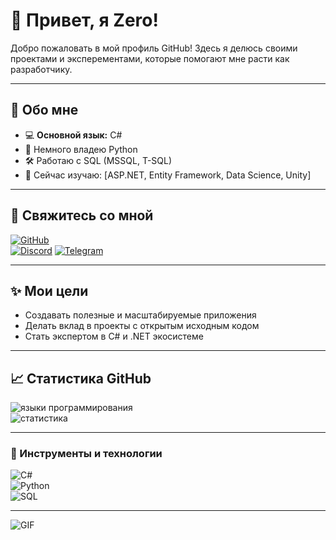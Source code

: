 # 👋 Привет, я Zero!  
Добро пожаловать в мой профиль GitHub! Здесь я делюсь своими проектами и эксперементами, которые помогают мне расти как разработчику.

---

## 🌟 Обо мне
- 💻 **Основной язык:** C#
- 🐍 Немного владею Python
- 🛠️ Работаю с SQL (MSSQL, T-SQL)
- 🌱 Сейчас изучаю: [ASP.NET, Entity Framework, Data Science, Unity]

---

## 🚀 Свяжитесь со мной
[![GitHub](https://img.shields.io/badge/GitHub-%2312100E.svg?style=for-the-badge&logo=github&logoColor=white)](https://github.com/ZeroStalker3)  
[![Discord](https://img.shields.io/badge/Discord-%237289DA.svg?style=for-the-badge&logo=discord&logoColor=white)](https://discord.com/users/373804077932609536)
[![Telegram](https://img.shields.io/badge/Telegram-%232CA5E0.svg?style=for-the-badge&logo=telegram&logoColor=white)](https://t.me/zeroyzz)

---

## ✨ Мои цели
- Создавать полезные и масштабируемые приложения
- Делать вклад в проекты с открытым исходным кодом
- Стать экспертом в C# и .NET экосистеме

---

## 📈 Статистика GitHub
![языки программирования](https://github-readme-stats.vercel.app/api/top-langs/?username=yourusername&layout=compact&theme=radical)  
![статистика](https://github-readme-stats.vercel.app/api?username=ZeroStalekr3&show_icons=true&theme=radical)

---

### 🔧 Инструменты и технологии
![C#](https://img.shields.io/badge/C%23-%23239120.svg?style=for-the-badge&logo=c-sharp&logoColor=white)  
![Python](https://img.shields.io/badge/Python-%2314354C.svg?style=for-the-badge&logo=python&logoColor=white)  
![SQL](https://img.shields.io/badge/SQL-%2300f.svg?style=for-the-badge&logo=microsoft-sql-server&logoColor=white)

---

![GIF](https://github.com/ZeroStalker3/repo/raw/main/the-eminence-in-shadow-the-eminence-of-shadow.gif)
